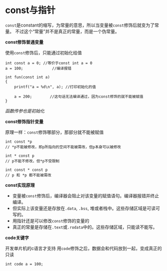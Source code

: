 # const与指针

`const`是constant的缩写，为常量的意思，所以当变量被`const`修饰后就变为了常量。
不过这个“常量”并不是真正的常量，而是一个伪常量。


**const修饰普通变量**

使用`const`修饰后，只能通过初始化给值

```
int const a = 0; //等价于const int a = 0
a = 100;    		 //编译报错

int fun(const int a)
{
    printf("a = %d\n", a); //打印初始化的值

    a = 200;        //这句话无法编译通过，因为const修饰的就不能被赋值
}
```

*函数传参也是初始化*


**const修饰指针变量**

原理一样：`const`修饰哪部分，那部分就不能被赋值

```
int const *p
// *p不能被修改，即p所指向的空间不能被需改，但p本身可以被修改

int * const p
// p不能不修改，但*p不受限制

int const * const p
// p 和 *p 都不能被需改
```

**const实现原理**

- 变量被`const`修饰后，编译器会阻止对该变量的赋值语句。编译器报错并终止编译。
- 但实际上该变量还是存放在`.data`, `.bss`, 堆或者栈中。这些存储区域是可读可写的。
- 用指针还是可以修改`const`修饰的变量的
- 真正的常量是存储在`.text`或`.rodata`中的。这些存储区域，只能读不能写。

**code关键字**

开发单片机的c语言才支持
用`code`修饰之后，数据会和代码放到一起，变成真正的只读

```
int code a = 100;
```
